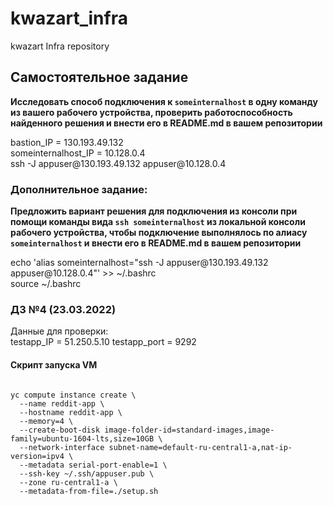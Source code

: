 # kwazart_infra
kwazart Infra repository

<h2>Самостоятельное задание</h2>
<b>
Исследовать способ подключения к <code>someinternalhost</code> в одну
команду из вашего рабочего устройства, проверить работоспособность
найденного решения и внести его в README.md в вашем репозитории
</b>
<p>
bastion_IP = 130.193.49.132<br>
someinternalhost_IP = 10.128.0.4<br>
ssh -J appuser@130.193.49.132 appuser@10.128.0.4<br>
</p>


<h3>Дополнительное задание:</h3>
<b>
Предложить вариант решения для подключения из консоли при помощи
команды вида <code>ssh someinternalhost</code> из локальной консоли рабочего
устройства, чтобы подключение выполнялось по алиасу
<code>someinternalhost</code> и внести его в README.md в вашем репозитории
</b>
<p>
echo 'alias someinternalhost="ssh -J appuser@130.193.49.132 appuser@10.128.0.4"' >> ~/.bashrc <br>
source ~/.bashrc <br>
</p>


<h3>ДЗ №4 (23.03.2022)</h3>
<p>
Данные для проверки:<br>
testapp_IP = 51.250.5.10
testapp_port = 9292
</p>

<h4>Скрипт запуска VM</h4>
<code>
yc compute instance create \
  --name reddit-app \
  --hostname reddit-app \
  --memory=4 \
  --create-boot-disk image-folder-id=standard-images,image-family=ubuntu-1604-lts,size=10GB \
  --network-interface subnet-name=default-ru-central1-a,nat-ip-version=ipv4 \
  --metadata serial-port-enable=1 \
  --ssh-key ~/.ssh/appuser.pub \
  --zone ru-central1-a \
  --metadata-from-file=./setup.sh
</code>
